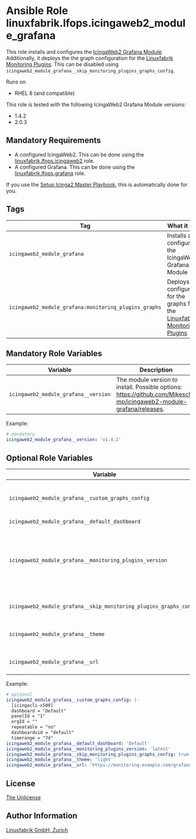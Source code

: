 # Ansible Role linuxfabrik.lfops.icingaweb2_module_grafana

This role installs and configures the [IcingaWeb2 Grafana Module](https://github.com/Mikesch-mp/icingaweb2-module-grafana).
Additionally, it deploys the the graph configuration for the [Linuxfabrik Monitoring Plugins](https://github.com/Linuxfabrik/monitoring-plugins). This can be disabled using `icingaweb2_module_grafana__skip_monitoring_plugins_graphs_config`.

Runs on

* RHEL 8 (and compatible)

This role is tested with the following IcingaWeb2 Grafana Module versions:

* 1.4.2
* 2.0.3


## Mandatory Requirements

* A configured IcingaWeb2. This can be done using the [linuxfabrik.lfops.icingaweb2](https://github.com/linuxfabrik/lfops/tree/main/roles/icingaweb2) role.
* A configured Grafana. This can be done using the [linuxfabrik.lfops.grafana](https://github.com/linuxfabrik/lfops/tree/main/roles/grafana) role.

If you use the [Setup Icinga2 Master Playbook](https://github.com/Linuxfabrik/lfops/blob/main/playbooks/setup_icinga2_master.yml), this is automatically done for you.


## Tags

| Tag                                                       | What it does                                                                                                                         |
| ---                                                       | ------------                                                                                                                         |
| `icingaweb2_module_grafana`                               | Installs and configures the IcingaWeb2 Grafana Module                                                                                |
| `icingaweb2_module_grafana:monitoring_plugins_graphs`     | Deploys the configuration for the graphs for the [Linuxfabrik Monitoring Plugins](https://github.com/Linuxfabrik/monitoring-plugins) |


## Mandatory Role Variables

| Variable                             | Description                                                                                                        |
| --------                             | -----------                                                                                                        |
| `icingaweb2_module_grafana__version` | The module version to install. Possible options: https://github.com/Mikesch-mp/icingaweb2-module-grafana/releases. |

Example:
```yaml
# mandatory
icingaweb2_module_grafana__version: 'v1.4.2'
```


## Optional Role Variables

| Variable | Description | Default Value |
| -------- | ----------- | ------------- |
| `icingaweb2_module_grafana__custom_graphs_config` | Multiline string. Custom configuration for the Grafana Graphs, will be deployed to `/etc/icingweb2/modules/grafana/graphs.ini` along with the configuration for the [Linuxfabrik Monitoring Plugins](https://github.com/Linuxfabrik/monitoring-plugins) | `''` |
| `icingaweb2_module_grafana__default_dashboard` | Name of the default Grafana dashboard | `'Default'` |
| `icingaweb2_module_grafana__monitoring_plugins_version` | The version of the monitoring plugins that will be used for generating the grafana graph configuration. Possible options: * `latest`: The **latest stable** release. See the [Releases](https://github.com/Linuxfabrik/monitoring-plugins/releases).<br> * `main`: The development version. Use with care.<br> * A specific release, for example `2022030201`. See the [Releases](https://github.com/Linuxfabrik/monitoring-plugins/releases). | `'{{ lfops__monitoring_plugins_version \| default("latest") }}'` |
| `icingaweb2_module_grafana__skip_monitoring_plugins_graphs_config` | Skip the deployment of the graph configuration for [Linuxfabrik Monitoring Plugins](https://github.com/Linuxfabrik/monitoring-plugins). | `false` |
| `icingaweb2_module_grafana__theme` | The theme for the Grafana graphs. Possible options:<br> * `dark`<br> * `light` | `'light'` |
| `icingaweb2_module_grafana__url` | The Grafana URL. This should be reachable from both the IcingaWeb2 server and the client device. | `{{ grafana__root_url }}` |

Example:
```yaml
# optional
icingaweb2_module_grafana__custom_graphs_config: |-
  [icingacli-x509]
  dashboard = "Default"
  panelId = "1"
  orgId = ""
  repeatable = "no"
  dashboarduid = "default"
  timerange = "7d"
icingaweb2_module_grafana__default_dashboard: 'Default'
icingaweb2_module_grafana__monitoring_plugins_version: 'latest'
icingaweb2_module_grafana__skip_monitoring_plugins_graphs_config: true
icingaweb2_module_grafana__theme: 'light'
icingaweb2_module_grafana__url: 'https://monitoring.example.com/grafana'
```


## License

[The Unlicense](https://unlicense.org/)


## Author Information

[Linuxfabrik GmbH, Zurich](https://www.linuxfabrik.ch)
